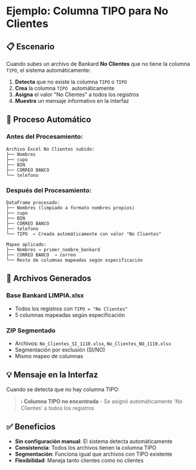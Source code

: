 # Ejemplo: Columna TIPO para No Clientes

## 📋 Escenario

Cuando subes un archivo de Bankard **No Clientes** que no tiene la columna `TIPO`, el sistema automáticamente:

1. **Detecta** que no existe la columna `TIPO` o `TIPO `
2. **Crea** la columna `TIPO ` automáticamente
3. **Asigna** el valor "No Clientes" a todos los registros
4. **Muestra** un mensaje informativo en la interfaz

## 🔄 Proceso Automático

### **Antes del Procesamiento:**
```
Archivo Excel No Clientes subido:
├── Nombres
├── cupo
├── BIN
├── CORREO BANCO 
└── telefono
```

### **Después del Procesamiento:**
```
DataFrame procesado:
├── Nombres (limpiado a formato nombres propios)
├── cupo
├── BIN
├── CORREO BANCO 
├── telefono
└── TIPO  ← Creada automáticamente con valor "No Clientes"

Mapeo aplicado:
├── Nombres → primer_nombre_bankard
├── CORREO BANCO  → correo
└── Resto de columnas mapeadas según especificación
```

## 📁 Archivos Generados

### **Base Bankard LIMPIA.xlsx**
- Todos los registros con `TIPO = "No Clientes"`
- 5 columnas mapeadas según especificación

### **ZIP Segmentado**
- Archivos: `No_Clientes_SI_1110.xlsx`, `No_Clientes_NO_1110.xlsx`
- Segmentación por exclusión (SI/NO)
- Mismo mapeo de columnas

## 💡 Mensaje en la Interfaz

Cuando se detecta que no hay columna TIPO:
> ℹ️ **Columna TIPO no encontrada** - Se asignó automáticamente 'No Clientes' a todos los registros

## ✅ Beneficios

- **Sin configuración manual**: El sistema detecta automáticamente
- **Consistencia**: Todos los archivos tienen la columna TIPO
- **Segmentación**: Funciona igual que archivos con TIPO existente
- **Flexibilidad**: Maneja tanto clientes como no clientes
